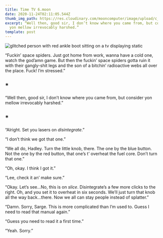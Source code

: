 ```yaml
---
title: Time TV 6.moon
date: 2020-11-24T02:11:05.544Z
thumb_img_path: https://res.cloudinary.com/mooncomputer/image/upload/c_scale,e_auto_saturation,h_300,q_auto:best/v1606184094/Moon%20Computer%20Blog/RTF/Time%20TV/time-tv-6--glitched.jpg
excerpt: “Well then, good sir, I don’t know where you came from, but consider
  yon mellow irrevocably harshed.”
template: post
---
```

![glitched person with red ankle boot sitting on a tv displaying static](https://res.cloudinary.com/mooncomputer/image/upload/c_scale,e_auto_saturation,h_800,q_auto:best/v1606184094/Moon%20Computer%20Blog/RTF/Time%20TV/time-tv-6--glitched.jpg "Time TV 6")

“Fuckin’ space spiders. Just got home from work, wanna have a cold one, watch the god’amn game. But then the fuckin’ space spiders gotta ruin it with their gangly-shit legs and the son of a bitchin’ radioactive webs all over the place. Fuck! I’m stressed.”

## \*

“Well then, good sir, I don’t know where you came from, but consider yon mellow irrevocably harshed.”

## \*

“Alright. Set you lasers on *disintegrate*.”

“I don’t think we got that one.”

“We all do, Hadley. Turn the little knob, there. The one by the blue button. Not the one by the red button, that one’s t’ overheat the fuel core. Don’t turn that one.”

“Oh, okay. I think I got it.”

“Lee, check it an’ make sure.”

“Okay. Let’s see…No, this is on *slice*. Disintegrate’s a few more clicks to the right. Oh, and you set it to overheat in six seconds. We’ll just turn that knob all the way back…there. Now we all can stay people instead of splatter.”

“Damn. Sorry, Sarge. This is more complicated than I’m used to. Guess I need to read that manual again.” 

“Guess you need to read it a first time.”

“Yeah. Sorry.”